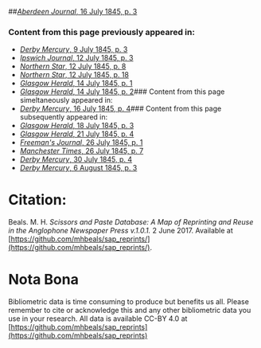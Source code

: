 ##[*Aberdeen Journal*, 16 July 1845, p. 3](https://mhbeals.github.io/sap_html/Aberdeen-Journal/Aberdeen-Journal-16-July-1845-p-3)

### Content from this page previously appeared in:
+ [*Derby Mercury*, 9 July 1845, p. 3](https://mhbeals.github.io/sap_html/Derby-Mercury/Derby-Mercury-9-July-1845-p-3)
+ [*Ipswich Journal*, 12 July 1845, p. 3](https://mhbeals.github.io/sap_html/Ipswich-Journal/Ipswich-Journal-12-July-1845-p-3)
+ [*Northern Star*, 12 July 1845, p. 8](https://mhbeals.github.io/sap_html/Northern-Star/Northern-Star-12-July-1845-p-8)
+ [*Northern Star*, 12 July 1845, p. 18](https://mhbeals.github.io/sap_html/Northern-Star/Northern-Star-12-July-1845-p-18)
+ [*Glasgow Herald*, 14 July 1845, p. 1](https://mhbeals.github.io/sap_html/Glasgow-Herald/Glasgow-Herald-14-July-1845-p-1)
+ [*Glasgow Herald*, 14 July 1845, p. 2](https://mhbeals.github.io/sap_html/Glasgow-Herald/Glasgow-Herald-14-July-1845-p-2)### Content from this page simeltaneously appeared in:
+ [*Derby Mercury*, 16 July 1845, p. 4](https://mhbeals.github.io/sap_html/Derby-Mercury/Derby-Mercury-16-July-1845-p-4)### Content from this page subsequently appeared in:
+ [*Glasgow Herald*, 18 July 1845, p. 3](https://mhbeals.github.io/sap_html/Glasgow-Herald/Glasgow-Herald-18-July-1845-p-3)
+ [*Glasgow Herald*, 21 July 1845, p. 4](https://mhbeals.github.io/sap_html/Glasgow-Herald/Glasgow-Herald-21-July-1845-p-4)
+ [*Freeman's Journal*, 26 July 1845, p. 1](https://mhbeals.github.io/sap_html/Freeman's-Journal/Freeman's-Journal-26-July-1845-p-1)
+ [*Manchester Times*, 26 July 1845, p. 7](https://mhbeals.github.io/sap_html/Manchester-Times/Manchester-Times-26-July-1845-p-7)
+ [*Derby Mercury*, 30 July 1845, p. 4](https://mhbeals.github.io/sap_html/Derby-Mercury/Derby-Mercury-30-July-1845-p-4)
+ [*Derby Mercury*, 6 August 1845, p. 3](https://mhbeals.github.io/sap_html/Derby-Mercury/Derby-Mercury-6-August-1845-p-3)
                    
# Citation: 

Beals. M. H. *Scissors and Paste Database: A Map of Reprinting and Reuse in the Anglophone Newspaper Press v.1.0.1.* 2 June 2017. Available at [https://github.com/mhbeals/sap_reprints/](https://github.com/mhbeals/sap_reprints/). 
                    
# Nota Bona

Bibliometric data is time consuming to produce but benefits us all. Please remember to cite or acknowledge this and any other bibliometric data you use in your research. All data is available CC-BY 4.0 at [https://github.com/mhbeals/sap_reprints](https://github.com/mhbeals/sap_reprints)